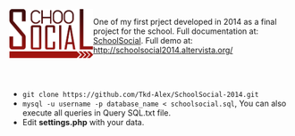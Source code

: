 <img align="left" alt="SchoolSocial-2014" src="./logogrande.png" width ='150'>

One of my first prject developed in 2014 as a final project for the school.
Full documentation at: [SchoolSocial](./SchoolSocial.pdf).
Full demo at: http://schoolsocial2014.altervista.org/

<br/>
<br/>

- `git clone https://github.com/Tkd-Alex/SchoolSocial-2014.git`
- `mysql -u username -p database_name < schoolsocial.sql`, You can also execute all queries in Query SQL.txt file.
- Edit **settings.php** with your data.
